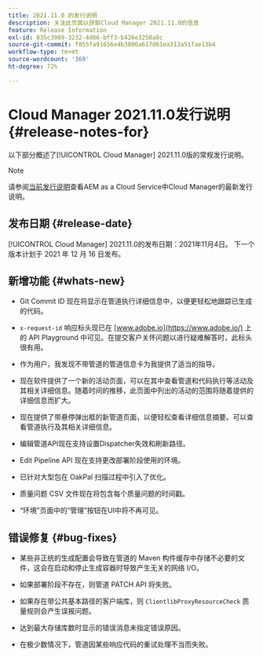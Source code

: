 ```yaml
---
title: 2021.11.0 的发行说明
description: 关注此页面以获取Cloud Manager 2021.11.0的信息
feature: Release Information
exl-id: 835c3989-3232-4d86-bff3-b426e3250a8c
source-git-commit: f855fa91656e4b3806a617d61ea313a51fae13b4
workflow-type: tm+mt
source-wordcount: '369'
ht-degree: 72%

---
```


# Cloud Manager 2021.11.0发行说明 {#release-notes-for}

以下部分概述了[!UICONTROL Cloud Manager] 2021.11.0版的常规发行说明。

>[!NOTE]
>请参阅[当前发行说明](https://experienceleague.adobe.com/docs/experience-manager-cloud-service/onboarding/getting-access/release-notes-cloud-manager/release-notes-cm-current.html?lang=en#getting-access)查看AEM as a Cloud Service中Cloud Manager的最新发行说明。

## 发布日期 {#release-date}

[!UICONTROL Cloud Manager] 2021.11.0的发布日期：2021年11月4日。
下一个版本计划于 2021 年 12 月 16 日发布。

## 新增功能 {#whats-new}

* Git Commit ID 现在将显示在管道执行详细信息中，以便更轻松地跟踪已生成的代码。

* `x-request-id` 响应标头现已在 [www.adobe.io](https://www.adobe.io/) 上的 API Playground 中可见。在提交客户关怀问题以进行疑难解答时，此标头很有用。

* 作为用户，我发现不带管道的管道信息卡为我提供了适当的指导。

* 现在软件提供了一个新的活动页面，可以在其中查看管道和代码执行等活动及其相关详细信息。随着时间的推移，此页面中列出的活动的范围将随着提供的详细信息而扩大。

* 现在提供了带悬停弹出框的新管道页面，以便轻松查看详细信息摘要。可以查看管道执行及其相关详细信息。

* 编辑管道API现在支持设置Dispatcher失效和刷新路径。

* Edit Pipeline API 现在支持更改部署阶段使用的环境。

* 已针对大型包在 OakPal 扫描过程中引入了优化。

* 质量问题 CSV 文件现在将包含每个质量问题的时间戳。

* “环境”页面中的“管理”按钮在UI中将不再可见。

## 错误修复 {#bug-fixes}

* 某些非正统的生成配置会导致在管道的 Maven 构件缓存中存储不必要的文件，这会在启动和停止生成容器时导致产生无关的网络 I/O。

* 如果部署阶段不存在，则管道 PATCH API 将失败。

* 如果存在带公共基本路径的客户端库，则 `ClientlibProxyResourceCheck` 质量规则会产生误报问题。

* 达到最大存储库数时显示的错误消息未指定错误原因。

* 在极少数情况下，管道因某些响应代码的重试处理不当而失败。
